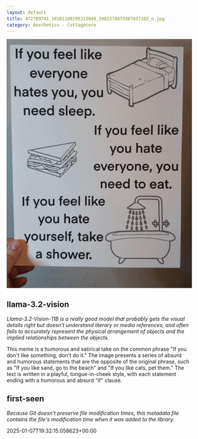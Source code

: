 ```yaml
---
layout: default
title: 472789741_10161189295313049_2081578075907837102_n.jpg
category: Aesthetics - Cottagecore
---
```


<div markdown="0"><a href="472789741_10161189295313049_2081578075907837102_n.jpg"><img class="photo" src="472789741_10161189295313049_2081578075907837102_n.jpg" /></a>

<h2>llama-3.2-vision</h2>
<p><i>Llama-3.2-Vision-11B is a really good model that probably gets the visual details right but doesn't understand literary or media references, and often fails to accurately represent the physical arrangement of objects and the implied relationships between the objects.</i></p>
<p>This meme is a humorous and satirical take on the common phrase &quot;If you don&#x27;t like something, don&#x27;t do it.&quot; The image presents a series of absurd and humorous statements that are the opposite of the original phrase, such as &quot;If you like sand, go to the beach&quot; and &quot;If you like cats, pet them.&quot; The text is written in a playful, tongue-in-cheek style, with each statement ending with a humorous and absurd &quot;if&quot; clause.</p>

<h2>first-seen</h2>
<p><i>Because Git doesn't preserve file modification times, this metadata file contains the file's modification time when it was added to the library.</i></p>
<p>2025-01-07T19:32:15.058623+00:00</p>

</div>

